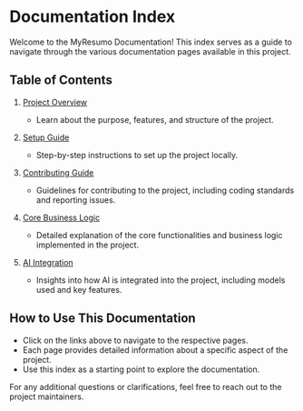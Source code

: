 # Documentation Index

Welcome to the MyResumo Documentation! This index serves as a guide to navigate through the various documentation pages available in this project.

## Table of Contents

1. [Project Overview](./overview.md)
   - Learn about the purpose, features, and structure of the project.

2. [Setup Guide](./setup.md)
   - Step-by-step instructions to set up the project locally.

3. [Contributing Guide](./contributing.md)
   - Guidelines for contributing to the project, including coding standards and reporting issues.

4. [Core Business Logic](./business_logic.md)
   - Detailed explanation of the core functionalities and business logic implemented in the project.

5. [AI Integration](./ai_integration.md)
   - Insights into how AI is integrated into the project, including models used and key features.

## How to Use This Documentation
- Click on the links above to navigate to the respective pages.
- Each page provides detailed information about a specific aspect of the project.
- Use this index as a starting point to explore the documentation.

For any additional questions or clarifications, feel free to reach out to the project maintainers.